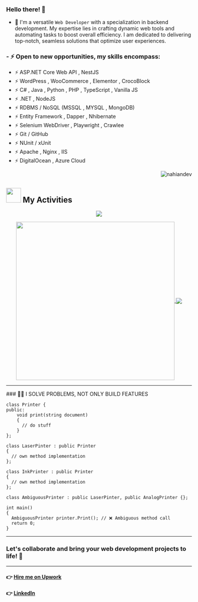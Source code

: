 ### Hello there! 👋

- 🔭 I'm a versatile `Web Developer` with a specialization in backend development. My expertise lies in crafting dynamic web tools and automating tasks to boost overall efficiency. I am dedicated to delivering top-notch, seamless solutions that optimize user experiences.

### - ⚡ Open to new opportunities, my skills encompass:

  - ⚡ ASP.NET Core Web API , NestJS
  - ⚡ WordPress , WooCommerce , Elementor , CrocoBlock
  - ⚡ C# , Java , Python , PHP , TypeScript , Vanilla JS
  - ⚡ .NET , NodeJS
  - ⚡ RDBMS / NoSQL (MSSQL , MYSQL , MongoDB)
  - ⚡ Entity Framework , Dapper , Nhibernate
  - ⚡ Selenium WebDriver , Playwright , Crawlee
  - ⚡ Git / GitHub
  - ⚡ NUnit / xUnit
  - ⚡ Apache , Nginx , IIS
  - ⚡ DigitalOcean , Azure Cloud

  <p align="right"><img src="https://komarev.com/ghpvc/?username=nahiandev&label=Profile%20views&color=0e75b6&style=flat" alt="nahiandev"/></p>

## <img src="https://media.giphy.com/media/ZCN6F3FAkwsyOGU2RS/giphy.gif" width="40"> **My Activities**

<p align="center">
   <img align="center" src="https://github-readme-streak-stats.herokuapp.com/?user=nahiandev&theme=algolia&hide_border=true"/>
</p>

 <p align="center">
  <a href="https://github.com/nahiandev">
   <img width="430" align="center" src="https://github-readme-stats.vercel.app/api?username=nahiandev&show_icons=true&theme=algolia&count_private=true">
  </a>
  <a href="https://github.com/nahiandev">
    <img align="center" src="https://github-readme-stats.anuraghazra1.vercel.app/api/top-langs/?username=nahiandev&layout=compact&theme=algolia&langs_count=6" />
  </a>

  <!-- <a href="https://github.com/nahiandev/GitHub-Language-Stats">
<img src="https://github.com/nahiandev/GitHub-Language-Stats/blob/master/generated/overview.svg#gh-dark-mode-only" />
<img src="https://github.com/nahiandev/GitHub-Language-Stats/blob/master/generated/languages.svg#gh-dark-mode-only" />
</a> -->

<!-- ![Profile Views](https://komarev.com/ghpvc/?username=nahiandev) -->
</p>
<hr>
### 🧑‍💻 I SOLVE PROBLEMS, NOT ONLY BUILD FEATURES

```
class Printer {
public:
    void print(string document) 
    { 
      // do stuff 
    }
};

class LaserPinter : public Printer 
{
  // own method implementation
};

class InkPrinter : public Printer 
{
  // own method implementation
};

class AmbiguousPrinter : public LaserPinter, public AnalogPrinter {};

int main()
{
  AmbiguousPrinter printer.Print(); // ❌ Ambiguous method call
  return 0;
}

```
<hr>



### Let's collaborate and bring your web development projects to life! 🚀

<hr>

#### 👉 [Hire me on Upwork](https://www.upwork.com/freelancers/~01ded0be5baccfa296)

#### 👉 [LinkedIn](https://www.linkedin.com/in/nahiandev/)
